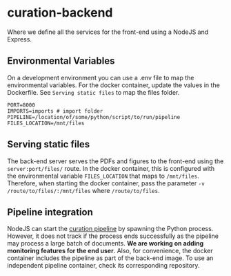 # curation-backend

Where we define all the services for the front-end using a NodeJS and Express.

## Environmental Variables

On a development environment you can use a .env file to map the environmental variables. For the docker container, update the values in the Dockerfile. See `Serving static files` to map the files folder.

```
PORT=8000
IMPORTS=imports # import folder
PIPELINE=/location/of/some/python/script/to/run/pipeline
FILES_LOCATION=/mnt/files
```

## Serving static files

The back-end server serves the PDFs and figures to the front-end using the `server:port/files/` route. In the docker container, this is configured with the environmental variable `FILES_LOCATION` that maps to `/mnt/files`. Therefore, when starting the docker container, pass the parameter `-v /route/to/files/:/mnt/files` where `/route/to/files`.

## Pipeline integration

NodeJS can start the [curation pipeline](https://github.com/uic-evl/curation-pipeline) by spawning the Python process. However, it does not track if the process ends successfully as the pipeline may process a large batch of documents. **We are working on adding monitoring features for the end user**. Also, for convenience, the docker container includes the pipeline as part of the back-end image. To use an independent pipeline container, check its corresponding repository.

